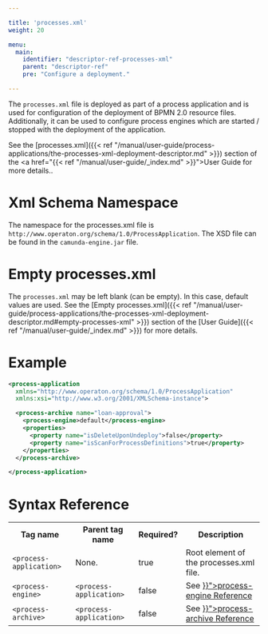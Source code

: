```yaml
---

title: 'processes.xml'
weight: 20

menu:
  main:
    identifier: "descriptor-ref-processes-xml"
    parent: "descriptor-ref"
    pre: "Configure a deployment."

---
```



The `processes.xml` file is deployed as part of a process application and is used for configuration of the deployment of BPMN 2.0 resource files. Additionally, it can be used to configure process engines which are started / stopped with the deployment of the application.

See the [processes.xml]({{< ref "/manual/user-guide/process-applications/the-processes-xml-deployment-descriptor.md" >}}) section of the <a href="{{< ref "/manual/user-guide/_index.md" >}}">User Guide</a> for more details..


# Xml Schema Namespace

The namespace for the processes.xml file is `http://www.operaton.org/schema/1.0/ProcessApplication`. The XSD file can be found in the `camunda-engine.jar` file.


# Empty processes.xml

The `processes.xml` may be left blank (can be empty). In this case, default values are used. See the [Empty processes.xml]({{< ref "/manual/user-guide/process-applications/the-processes-xml-deployment-descriptor.md#empty-processes-xml" >}}) section of the [User Guide]({{< ref "/manual/user-guide/_index.md" >}}) for more details.


# Example

```xml
<process-application
  xmlns="http://www.operaton.org/schema/1.0/ProcessApplication"
  xmlns:xsi="http://www.w3.org/2001/XMLSchema-instance">

  <process-archive name="loan-approval">
    <process-engine>default</process-engine>
    <properties>
      <property name="isDeleteUponUndeploy">false</property>
      <property name="isScanForProcessDefinitions">true</property>
    </properties>
  </process-archive>

</process-application>
```


# Syntax Reference

<table class="table table-striped">
  <tr>
    <th>Tag name</th>
    <th>Parent tag name</th>
    <th>Required?</th>
    <th>Description</th>
  </tr>
  <tr>
    <td><code>&lt;process-application&gt;</code></td>
    <td>None.</td>
    <td>true</td>
    <td>Root element of the processes.xml file.</td>
  </tr>
  <tr>
    <td><code>&lt;process-engine&gt;</code></td>
    <td><code>&lt;process-application&gt;</code></td>
    <td>false</td>
    <td>See <a href="{{< ref "/manual/reference/deployment-descriptors/tags/process-engine.md" >}}">process-engine Reference</a></td>
  </tr>
    <tr>
    <td><code>&lt;process-archive&gt;</code></td>
    <td><code>&lt;process-application&gt;</code></td>
    <td>false</td>
    <td>See <a href="{{< ref "/manual/reference/deployment-descriptors/tags/process-archive.md" >}}">process-archive Reference</a></td>
  </tr>
</table>
